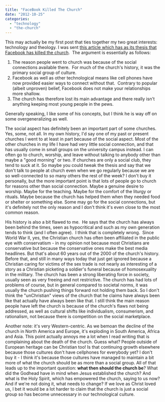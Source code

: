 ```yaml
---
title: "FaceBook Killed The Church"
date: "2012-10-25"
categories: 
  - "technology"
  - "the-church"
---
```


This may actually be my first post that ties together my two great interests: technology and theology. I was sent [this article which has as its thesis that Facebook has killed the church](http://experimentaltheology.blogspot.com/2010/03/how-facebook-killed-church.html "Experimental Theology - How Facebook Killed the Church").  The argument is essentially as follows:

1. The reason people went to church was because of the social connections available there.  For much of the church's history, it was the primary social group of culture.
2. Facebook as well as other technological means like cell phones have now provided easier ways to connect without that.  Contrary to popular (albeit unproven) belief, Facebook does not make your relationships more shallow.
3. The church has therefore lost its main advantage and there really isn't anything keeping most young people in the pews.

Generally speaking, I like some of his concepts, but I think he is way off on some overgeneralizing as well.

<!--more-->

The social aspect has definitely been an important part of some churches. Yes, some, not all. In my own history, I'd say one of my past or present churches I went to at least in part because of the social aspect. Most of the other churches in my life I have had very little social connection, and that has usually come in small groups on the university campus instead. I can often go to church, worship, and leave without talking to anybody other than maybe a "good morning" or two. If churches are only a social club, they tend to suck at it. So maybe you could tweak the thesis and say that we don't talk to people at church even when we go regularly because we are so well-connected to so many others the rest of the week? I don't buy it personally, but the more important point is that lots of people go to church for reasons other than social connection. Maybe a genuine desire to worship. Maybe for the teaching. Maybe for the comfort of the liturgy or rituals. Maybe because the church has helped them when they needed food or shelter or something else. Some may go for the social connections, but it's definitely not the only reason and I don't think it's even close to the most common reason.

His history is also a bit flawed to me.  He says that the church has always been behind the times, seen as hypocritical and such as my own generation tends to think (and I often agree).  I think that is completely wrong.  Since World War II, yes, the Christian church has often been affiliated in the public eye with conservatism - in my opinion not because most Christians are conservative but because the conservative ones make the best media headlines. But that's about 60 years out of the 2000 of the church's history. Before that, and still in many ways today that just get ignored because a Christian caring for victims of the sex trade is not nearly as interesting of a story as a Christian picketing a soldier's funeral because of homosexuality in the military. The church has been a strong liberating force in society, usually seen as very freeing and not restrictive. The church has had lots of problems of course, but in general compared to societal norms, it was usually the church pushing things forward not holding them back. So I don't think the "unChristian" views of the church that he claims have always been like that actually have always been like that. I still think the main reason people have left the church is because of the church's flaws not being addressed, as well as cultural shifts like individualism, consumerism, and rationalism, not because there is competition on the social marketplace.

Another note: it's very Western-centric. As we bemoan the decline of the church in North America and Europe, it's exploding in South America, Africa and Asia. This point actually annoys me a lot when I read writing that is complaining about the death of the church. Guess what? People outside of European heritage can be Christian too! Is that continuing growth elsewhere because those cultures don't have cellphones for everybody yet? I don't buy it - I think it's because those cultures have managed to maintain a bit more of what the church should be as more than a social group. All of that leads up to the important question: **what then should the church be**? What did the Godhead have in mind when Jesus established the church? And what is the Holy Spirit, which has empowered the church, saying to us now? And if we're not doing it, what needs to change? If we love as Christ loved us, I bet it would be a lot harder to claim that the church is just a social group so has become unnecessary in our technological culture.
